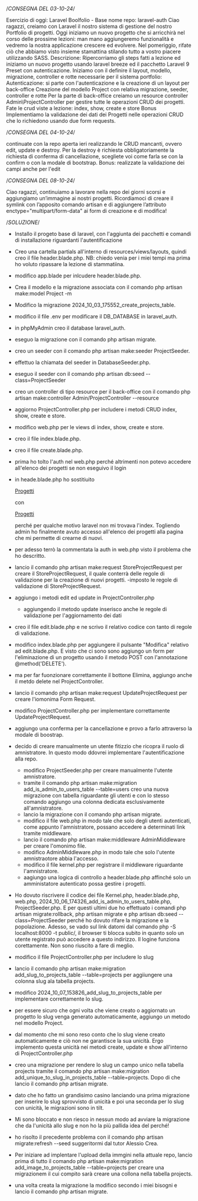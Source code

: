 /*CONSEGNA DEL 03-10-24*/

Esercizio di oggi: Laravel Boolfolio - Base
nome repo: laravel-auth
Ciao ragazzi, creiamo con Laravel il nostro sistema di gestione del nostro Portfolio di progetti. Oggi iniziamo un nuovo progetto che si arricchirà nel corso delle prossime lezioni: man mano aggiungeremo funzionalità e vedremo la nostra applicazione crescere ed evolvere. Nel pomeriggio, rifate ciò che abbiamo visto insieme stamattina stilando tutto a vostro piacere utilizzando SASS.
Descrizione: Ripercorriamo gli steps fatti a lezione ed iniziamo un nuovo progetto usando laravel breeze ed il pacchetto Laravel 9 Preset con autenticazione.
Iniziamo con il definire il layout, modello, migrazione, controller e rotte necessarie per il sistema portfolio:
Autenticazione: si parte con l'autenticazione e la creazione di un layout per back-office
Creazione del modello Project con relativa migrazione, seeder, controller e rotte
Per la parte di back-office creiamo un resource controller Admin\\ProjectController per gestire tutte le operazioni CRUD dei progetti.
Fate le crud viste a lezione: index, show, create e store
Bonus
Implementiamo la validazione dei dati dei Progetti nelle operazioni CRUD che lo richiedono usando due form requests.

/*CONSEGNA DEL 04-10-24*/

continuate con la repo aperta ieri realizzando le CRUD mancanti, ovvero edit, update e destroy. Per la destroy è richiesta obbligatoriamente la richiesta di conferma di cancellazione, scegliete voi come farla se con la confirm o con la modale di bootstrap.
Bonus: realizzate la validazione dei campi anche per l'edit

/*CONSEGNA DEL 08-10-24*/

Ciao ragazzi, continuiamo a lavorare nella repo dei giorni scorsi e aggiungiamo un’immagine ai nostri progetti.
Ricordiamoci di creare il symlink con l’apposito comando artisan e di aggiungere l’attributo enctype="multipart/form-data" ai form di creazione e di modifica!

/*SOLUZIONE*/

- Installo il progeto base di laravel, con l'aggiunta dei pacchetti e comandi di installazione riguardanti l'autentificazione
- Creo una cartella partials all'interno di resources/views/layouts, quindi creo il file header.blade.php.
    NB: chiedo venia per i miei tempi ma prima ho voluto ripassare la lezione di stammatiina.
- modifico app.blade per inlcudere header.blade.php.
- Crea il modello e la migrazione associata con il comando php artisan make:model Project -m
- Modifico la migrazione 2024_10_03_175552_create_projects_table.
- modifico il file .env per modificare il DB_DATABASE in laravel_auth.
- in phpMyAdmin creo il database laravel_auth.
- eseguo la migrazione con il comando php artisan migrate.
- creo un seeder con il comando php artisan make:seeder ProjectSeeder.
- effettuo la chiamata del seeder in DatabaseSeeder.php.
- eseguo il seeder con il comando php artisan db:seed --class=ProjectSeeder
- creo un controller di tipo resource per il back-office con il comando php artisan make:controller Admin/ProjectController --resource
- aggiorno ProjectController.php per includere i metodi CRUD index, show, create e store.
- modifico web.php per le views di index, show, create e store.
- creo il file index.blade.php.
- creo il file create.blade.php.
- prima ho tolto l'auth nel web.php perché altrimenti non potevo accedere all'elenco dei progetti se non eseguivo il login
- in heade.blade.php ho sostitiuito 
    
    <a class="nav-link" href="{{ route('admin.projects.index') }}">Progetti</a>
    
    con
    
    <a class="nav-link" href="{{ route('projects.index') }}">Progetti</a>
  
  perché per qualche motivo laravel non mi trovava l'index. Togliendo admin ho finalmente avuto accesso all'elenco dei progetti alla pagina che mi permette di crearne di nuovi. 

- per adesso terrò la commentata la auth in web.php visto il problema che ho descritto.

- lancio il comando php artisan make:request StoreProjectRequest per creare il StoreProjectRequest, il quale conterrà delle regole di validazione per la creazione di nuovi progetti.
    -imposto le regole di validazione di StoreProjectRequest.
- aggiungo i metodi edit ed update in ProjectController.php
    - aggiungendo il metodo update inserisco anche le regole di validazione per l'aggiornamento dei dati
- creo il file edit.blade.php e ne scrivo il relativo codice con tanto di regole di validazione.
- modifico index.blade.php per aggiungere il pulsante "Modifica" relativo ad edit.blade.php. E visto che ci sono sono aggiungo un form per l'eliminazione di un progetto usando il metodo POST con l'annotazione @method('DELETE').
- ma per far fuonzionare correttamente il bottone Elimina, aggiungo anche il metdo delete nel ProjectController.
- lancio il comando php artisan make:request UpdateProjectRequest per creare l'iomonima Form Request.
- modifico ProjectController.php per implementare correttamente UpdateProjectRequest.
- aggiungo una conferma per la cancellazione e provo a farlo attraverso la modale di boostrap.
- decido di creare manualmente un utente fitizzio che ricopra il ruolo di amnistratore. In questo modo ddovrei implementare l'autentificazione alla repo.
    - modifico ProjectSeeder.php per creare manualmente l'utente amnistratore.
    - tramite il comando php artisan make:migration add_is_admin_to_users_table --table=users creo una nuova migrazione con tabella riguardante gli utenti e con lo stesso comando aggiungo una colonna dedicata esclusivamente all'amnistratore.
    - lancio la migrazione con il comando php artisan migrate.
    - modifico il file web.php in modo tale che solo degli utenti autenticati, come appunto l'amnistratore, possano accedere a determinati link tramite middleware.
    - lancio il comando php artisan make:middleware AdminMiddleware per creare l'omonimo file.
    - modifico AdminMiddleware.php in modo tale che solo l'utente amnistraotore abbia l'accesso.
    - modifico il file kernel.php per registrare il middleware riguardante l'amnistratore.
    - aagiungo una logica di controllo a header.blade.php affinché solo un amministatore autenticato possa gestire i progetti.
- Ho dovuto riscrivere il codice dei file Kernel.php, header.blade.php, web.php, 2024_10_06_174326_add_is_admin_to_users_table.php, ProjectSeeder.php. E per questi ultimi due ho effettuato i comandi php artisan migrate:rollback, php artisan migrate e php artisan db:seed --class=ProjectSeeder perché ho dovuto rifare la migrazione e la popolazione. Adesso, se vado sul link datomi dal comando php -S localhost:8000 -t public/, il browser ti blocca subito in quanto solo un utente registrato può accedere a questo indirizzo. Il logine funziona corettamente. Non sono riuscito a fare di meglio.
- modifico il file ProjectController.php per includere lo slug
- lancio il comando php artisan make:migration add_slug_to_projects_table --table=projects per aggiiungere una colonna slug ala tabella projects.
- modifico 2024_10_07_153826_add_slug_to_projects_table per implementare correttamente lo slug.
- per essere sicuro che ogni volta che viene creato o aggiornato un progetto lo slug venga generato automaticamente, aggiungo un metodo nel modello Project.
- dal momento che mi sono reso conto che lo slug viene creato automaticamente e ciò non ne garantisce la sua unicità. Ergo implemento questa unicità nei metodi create, update e show all'interno di ProjectController.php
-  creo una migrazione per rendere lo slug un campo unico nella tabella projects tramite il comando php artisan make:migration add_unique_to_slug_in_projects_table --table=projects. Dopo di che lancio il comando php artisan migrate.
- dato che ho fatto un grandisimo casino lanciando una prima migrazione per inserire lo slug sprovvisto di unicità e poi una seconda per lo slug con unicità, le migrazioni sono in tilt.
- Mi sono bloccato e non riesco in nessun modo ad avviare la migrazione che da l'unicità allo slug e non ho la più pallida idea del perché!
- ho risolto il precedente problema con il comando php artisan migrate:refresh --seed suggeritormi dal tutor Alessio Crea.
- Per iniziare ad implentare l'upload della immgini nella attuale repo, lancio prima di tutto il comando php artisan make:migration add_image_to_projects_table --table=projects per creare una migrazionem il cui compito sarà creare una collona nella tabella projects.
- una volta creata la migrazione la modifico secondo i miei bisogni e lancio il comando php artisan migrate.
